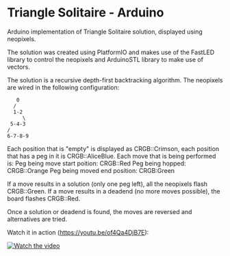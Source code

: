 # Triangle Solitaire - Arduino
Arduino implementation of Triangle Solitaire solution, displayed using neopixels.

The solution was created using PlatformIO and makes use of the FastLED library to control the neopixels and ArduinoSTL library to make use of vectors.

The solution is a recursive depth-first backtracking algorithm.  The neopixels are wired in the following configuration:

```
   0
  /
  1-2
     \
 5-4-3
/
6-7-8-9
```

Each position that is "empty" is displayed as CRGB::Crimson, each position that has a peg in it is CRGB::AliceBlue.  Each move that is being performed is:
Peg being move start poition: CRGB::Red
Peg being hopped: CRGB::Orange
Peg being moved end position: CRGB:Green

If a move results in a solution (only one peg left), all the neopixels flash CRGB::Green.  If a move results in a deadend (no more moves possible), the board flashes CRGB::Red.

Once a solution or deadend is found, the moves are reversed and alternatives are tried.

Watch it in action (https://youtu.be/of4Qa4DjB7E):

[![Watch the video](https://img.youtube.com/vi/of4Qa4DjB7E/hqdefault.jpg)](https://youtu.be/of4Qa4DjB7E)
